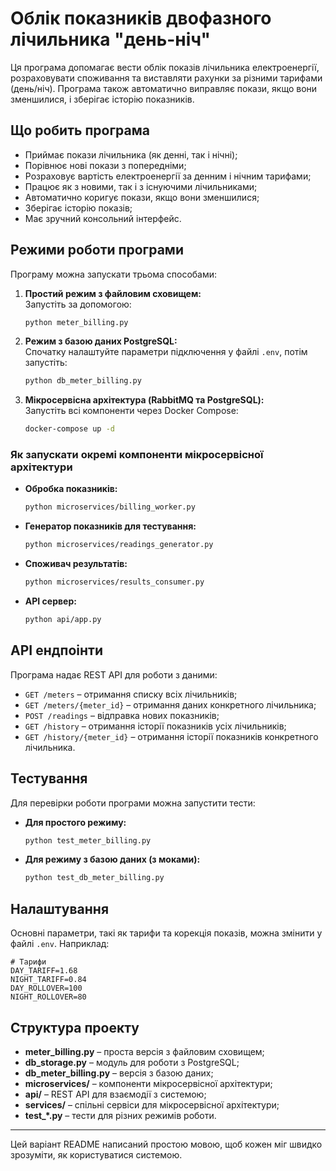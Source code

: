 # Облік показників двофазного лічильника "день-ніч"

Ця програма допомагає вести облік показів лічильника електроенергії, розраховувати споживання та виставляти рахунки за різними тарифами (день/ніч). Програма також автоматично виправляє покази, якщо вони зменшилися, і зберігає історію показників.

## Що робить програма

- Приймає покази лічильника (як денні, так і нічні);
- Порівнює нові покази з попередніми;
- Розраховує вартість електроенергії за денним і нічним тарифами;
- Працює як з новими, так і з існуючими лічильниками;
- Автоматично коригує покази, якщо вони зменшилися;
- Зберігає історію показів;
- Має зручний консольний інтерфейс.

## Режими роботи програми

Програму можна запускати трьома способами:

1. **Простий режим з файловим сховищем:**  
   Запустіть за допомогою:
   ```bash
   python meter_billing.py
   ```

2. **Режим з базою даних PostgreSQL:**  
   Спочатку налаштуйте параметри підключення у файлі `.env`, потім запустіть:
   ```bash
   python db_meter_billing.py
   ```

3. **Мікросервісна архітектура (RabbitMQ та PostgreSQL):**  
   Запустіть всі компоненти через Docker Compose:
   ```bash
   docker-compose up -d
   ```

### Як запускати окремі компоненти мікросервісної архітектури

- **Обробка показників:**
  ```bash
  python microservices/billing_worker.py
  ```
- **Генератор показників для тестування:**
  ```bash
  python microservices/readings_generator.py
  ```
- **Споживач результатів:**
  ```bash
  python microservices/results_consumer.py
  ```
- **API сервер:**
  ```bash
  python api/app.py
  ```

## API ендпоінти

Програма надає REST API для роботи з даними:

- `GET /meters` – отримання списку всіх лічильників;
- `GET /meters/{meter_id}` – отримання даних конкретного лічильника;
- `POST /readings` – відправка нових показників;
- `GET /history` – отримання історії показників усіх лічильників;
- `GET /history/{meter_id}` – отримання історії показників конкретного лічильника.

## Тестування

Для перевірки роботи програми можна запустити тести:

- **Для простого режиму:**
  ```bash
  python test_meter_billing.py
  ```
- **Для режиму з базою даних (з моками):**
  ```bash
  python test_db_meter_billing.py
  ```

## Налаштування

Основні параметри, такі як тарифи та корекція показів, можна змінити у файлі `.env`. Наприклад:
```
# Тарифи
DAY_TARIFF=1.68
NIGHT_TARIFF=0.84
DAY_ROLLOVER=100
NIGHT_ROLLOVER=80
```

## Структура проекту

- **meter_billing.py** – проста версія з файловим сховищем;
- **db_storage.py** – модуль для роботи з PostgreSQL;
- **db_meter_billing.py** – версія з базою даних;
- **microservices/** – компоненти мікросервісної архітектури;
- **api/** – REST API для взаємодії з системою;
- **services/** – спільні сервіси для мікросервісної архітектури;
- **test_*.py** – тести для різних режимів роботи.

---

Цей варіант README написаний простою мовою, щоб кожен міг швидко зрозуміти, як користуватися системою.
